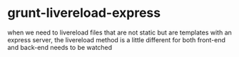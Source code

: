 # grunt-livereload-express
when we need to livereload files that are not static but are templates with an express server, the livereload method is a little different for both front-end and back-end needs to be watched
